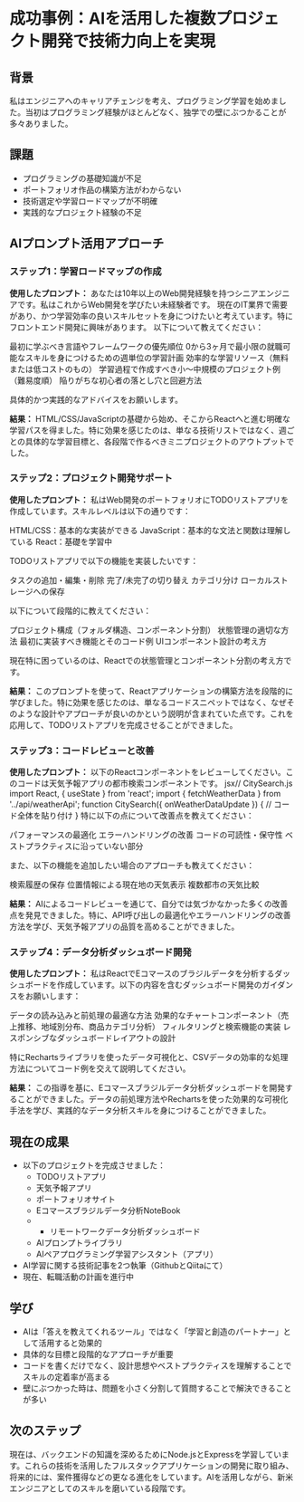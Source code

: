 # 成功事例：AIを活用した複数プロジェクト開発で技術力向上を実現

## 背景
私はエンジニアへのキャリアチェンジを考え、プログラミング学習を始めました。当初はプログラミング経験がほとんどなく、独学での壁にぶつかることが多々ありました。

## 課題
- プログラミングの基礎知識が不足
- ポートフォリオ作品の構築方法がわからない
- 技術選定や学習ロードマップが不明確
- 実践的なプロジェクト経験の不足

## AIプロンプト活用アプローチ

### ステップ1：学習ロードマップの作成

**使用したプロンプト：**
あなたは10年以上のWeb開発経験を持つシニアエンジニアです。私はこれからWeb開発を学びたい未経験者です。
現在のIT業界で需要があり、かつ学習効率の良いスキルセットを身につけたいと考えています。特にフロントエンド開発に興味があります。
以下について教えてください：

最初に学ぶべき言語やフレームワークの優先順位
0から3ヶ月で最小限の就職可能なスキルを身につけるための週単位の学習計画
効率的な学習リソース（無料または低コストのもの）
学習過程で作成すべき小〜中規模のプロジェクト例（難易度順）
陥りがちな初心者の落とし穴と回避方法

具体的かつ実践的なアドバイスをお願いします。

**結果：**
HTML/CSS/JavaScriptの基礎から始め、そこからReactへと進む明確な学習パスを得ました。特に効果を感じたのは、単なる技術リストではなく、週ごとの具体的な学習目標と、各段階で作るべきミニプロジェクトのアウトプットでした。

### ステップ2：プロジェクト開発サポート

**使用したプロンプト：**
私はWeb開発のポートフォリオにTODOリストアプリを作成しています。スキルレベルは以下の通りです：

HTML/CSS：基本的な実装ができる
JavaScript：基本的な文法と関数は理解している
React：基礎を学習中

TODOリストアプリで以下の機能を実装したいです：

タスクの追加・編集・削除
完了/未完了の切り替え
カテゴリ分け
ローカルストレージへの保存

以下について段階的に教えてください：

プロジェクト構成（フォルダ構造、コンポーネント分割）
状態管理の適切な方法
最初に実装すべき機能とそのコード例
UIコンポーネント設計の考え方

現在特に困っているのは、Reactでの状態管理とコンポーネント分割の考え方です。

**結果：**
このプロンプトを使って、Reactアプリケーションの構築方法を段階的に学びました。特に効果を感じたのは、単なるコードスニペットではなく、なぜそのような設計やアプローチが良いのかという説明が含まれていた点です。これを応用して、TODOリストアプリを完成させることができました。

### ステップ3：コードレビューと改善

**使用したプロンプト：**
以下のReactコンポーネントをレビューしてください。このコードは天気予報アプリの都市検索コンポーネントです。
jsx// CitySearch.js
import React, { useState } from 'react';
import { fetchWeatherData } from '../api/weatherApi';
function CitySearch({ onWeatherDataUpdate }) {
  // コード全体を貼り付け
}
特に以下の点について改善点を教えてください：

パフォーマンスの最適化
エラーハンドリングの改善
コードの可読性・保守性
ベストプラクティスに沿っていない部分

また、以下の機能を追加したい場合のアプローチも教えてください：

検索履歴の保存
位置情報による現在地の天気表示
複数都市の天気比較


**結果：**
AIによるコードレビューを通じて、自分では気づかなかった多くの改善点を発見できました。特に、API呼び出しの最適化やエラーハンドリングの改善方法を学び、天気予報アプリの品質を高めることができました。

### ステップ4：データ分析ダッシュボード開発

**使用したプロンプト：**
私はReactでEコマースのブラジルデータを分析するダッシュボードを作成しています。以下の内容を含むダッシュボード開発のガイダンスをお願いします：

データの読み込みと前処理の最適な方法
効果的なチャートコンポーネント（売上推移、地域別分布、商品カテゴリ分析）
フィルタリングと検索機能の実装
レスポンシブなダッシュボードレイアウトの設計

特にRechartsライブラリを使ったデータ可視化と、CSVデータの効率的な処理方法についてコード例を交えて説明してください。

**結果：**
この指導を基に、Eコマースブラジルデータ分析ダッシュボードを開発することができました。データの前処理方法やRechartsを使った効果的な可視化手法を学び、実践的なデータ分析スキルを身につけることができました。

## 現在の成果
- 以下のプロジェクトを完成させました：
  - TODOリストアプリ
  - 天気予報アプリ
  - ポートフォリオサイト
  - Eコマースブラジルデータ分析NoteBook
  -  - リモートワークデータ分析ダッシュボード
  - AIプロンプトライブラリ
  - AIペアプログラミング学習アシスタント（アプリ）
- AI学習に関する技術記事を2つ執筆（GithubとQiitaにて）
- 現在、転職活動の計画を進行中

## 学び
- AIは「答えを教えてくれるツール」ではなく「学習と創造のパートナー」として活用すると効果的
- 具体的な目標と段階的なアプローチが重要
- コードを書くだけでなく、設計思想やベストプラクティスを理解することでスキルの定着率が高まる
- 壁にぶつかった時は、問題を小さく分割して質問することで解決できることが多い

## 次のステップ
現在は、バックエンドの知識を深めるためにNode.jsとExpressを学習しています。これらの技術を活用したフルスタックアプリケーションの開発に取り組み、将来的には、案件獲得などの更なる進化をしています。AIを活用しながら、新米エンジニアとしてのスキルを磨いている段階です。
